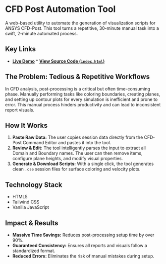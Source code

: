# CFD Post Automation Tool

A web-based utility to automate the generation of visualization scripts for ANSYS CFD-Post. This tool turns a repetitive, 30-minute manual task into a swift, 2-minute automated process.



## Key Links

* **[Live Demo](https://your-username.github.io/your-repository-name/)** * **[View Source Code (`index.html`)](https://github.com/midhun16042000/CFD-POST-AUTOMATION-TOOL/blob/main/index.html)**


## The Problem: Tedious & Repetitive Workflows

In CFD analysis, post-processing is a critical but often time-consuming phase. Manually performing tasks like coloring boundaries, creating planes, and setting up contour plots for every simulation is inefficient and prone to error. This manual process hinders productivity and can lead to inconsistent report visuals.

## How It Works

1.  **Paste Raw Data:** The user copies session data directly from the CFD-Post Command Editor and pastes it into the tool.
2.  **Review & Edit:** The tool intelligently parses the input to extract all Domain and Boundary names. The user can then remove items, configure plane heights, and modify visual properties.
3.  **Generate & Download Scripts:** With a single click, the tool generates clean `.cse` session files for surface coloring and velocity plots.

## Technology Stack

* HTML5
* Tailwind CSS
* Vanilla JavaScript

## Impact & Results

* **Massive Time Savings:** Reduces post-processing setup time by over 90%.
* **Guaranteed Consistency:** Ensures all reports and visuals follow a standardized format.
* **Reduced Errors:** Eliminates the risk of manual mistakes during setup.
